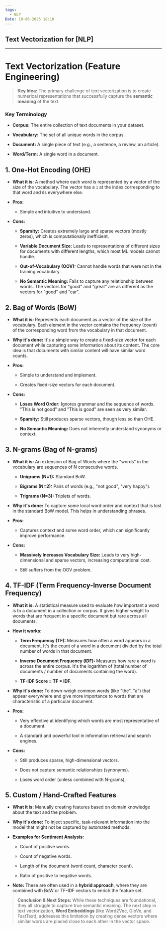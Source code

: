 ```yaml
---
tags:
  - NLP
Date: 10-06-2025 18:10
---
```


## Text Vectorization for [NLP]

---

#  Text Vectorization (Feature Engineering)

> **Key Idea:** The primary challenge of text vectorization is to create numerical representations that successfully capture the **semantic meaning** of the text.

### Key Terminology

- **Corpus:** The entire collection of text documents in your dataset.
    
- **Vocabulary:** The set of all unique words in the corpus.
    
- **Document:** A single piece of text (e.g., a sentence, a review, an article).
    
- **Word/Term:** A single word in a document.
    

## 1. One-Hot Encoding (OHE)

- **What it is:** A method where each word is represented by a vector of the size of the vocabulary. The vector has a `1` at the index corresponding to that word and `0`s everywhere else.
    
- **Pros:**
    
    - Simple and intuitive to understand.
        
- **Cons:**
    
    - **Sparsity:** Creates extremely large and sparse vectors (mostly zeros), which is computationally inefficient.
        
    - **Variable Document Size:** Leads to representations of different sizes for documents with different lengths, which most ML models cannot handle.
        
    - **Out-of-Vocabulary (OOV):** Cannot handle words that were not in the training vocabulary.
        
    - **No Semantic Meaning:** Fails to capture any relationship between words. The vectors for "good" and "great" are as different as the vectors for "good" and "car".
        

## 2. Bag of Words (BoW)

- **What it is:** Represents each document as a vector of the size of the vocabulary. Each element in the vector contains the frequency (count) of the corresponding word from the vocabulary in that document.
    
- **Why it's done:** It's a simple way to create a fixed-size vector for each document while capturing some information about its content. The core idea is that documents with similar content will have similar word counts.
    
- **Pros:**
    
    - Simple to understand and implement.
        
    - Creates fixed-size vectors for each document.
        
- **Cons:**
    
    - **Loses Word Order:** Ignores grammar and the sequence of words. "This is not good" and "This is good" are seen as very similar.
        
    - **Sparsity:** Still produces sparse vectors, though less so than OHE.
        
    - **No Semantic Meaning:** Does not inherently understand synonyms or context.
        

## 3. N-grams (Bag of N-grams)

- **What it is:** An extension of Bag of Words where the "words" in the vocabulary are sequences of N consecutive words.
    
    - **Unigrams (N=1):** Standard BoW.
        
    - **Bigrams (N=2):** Pairs of words (e.g., "not good", "very happy").
        
    - **Trigrams (N=3):** Triplets of words.
        
- **Why it's done:** To capture some local word order and context that is lost in the standard BoW model. This helps in understanding phrases.
    
- **Pros:**
    
    - Captures context and some word order, which can significantly improve performance.
        
- **Cons:**
    
    - **Massively Increases Vocabulary Size:** Leads to very high-dimensional and sparse vectors, increasing computational cost.
        
    - Still suffers from the OOV problem.
        

## 4. TF-IDF (Term Frequency-Inverse Document Frequency)

- **What it is:** A statistical measure used to evaluate how important a word is to a document in a collection or corpus. It gives higher weight to words that are frequent in a specific document but rare across all documents.
    
- **How it works:**
    
    - **Term Frequency (TF):** Measures how often a word appears in a document. It's the count of a word in a document divided by the total number of words in that document.
        
    - **Inverse Document Frequency (IDF):** Measures how rare a word is across the entire corpus. It's the logarithm of (total number of documents / number of documents containing the word).
        
    - **TF-IDF Score = TF * IDF**.
        
- **Why it's done:** To down-weigh common words (like "the", "a") that appear everywhere and give more importance to words that are characteristic of a particular document.
    
- **Pros:**
    
    - Very effective at identifying which words are most representative of a document.
        
    - A standard and powerful tool in information retrieval and search engines.
        
- **Cons:**
    
    - Still produces sparse, high-dimensional vectors.
        
    - Does not capture semantic relationships (synonyms).
        
    - Loses word order (unless combined with N-grams).
        

## 5. Custom / Hand-Crafted Features

- **What it is:** Manually creating features based on domain knowledge about the text and the problem.
    
- **Why it's done:** To inject specific, task-relevant information into the model that might not be captured by automated methods.
    
- **Examples for Sentiment Analysis:**
    
    - Count of positive words.
        
    - Count of negative words.
        
    - Length of the document (word count, character count).
        
    - Ratio of positive to negative words.
        
- **Note:** These are often used in a **hybrid approach**, where they are combined with BoW or TF-IDF vectors to enrich the feature set.
    

> **Conclusion & Next Steps:** While these techniques are foundational, they all struggle to capture true semantic meaning. The next step in text vectorization, **Word Embeddings** (like Word2Vec, GloVe, and FastText), addresses this limitation by creating dense vectors where similar words are placed close to each other in the vector space.